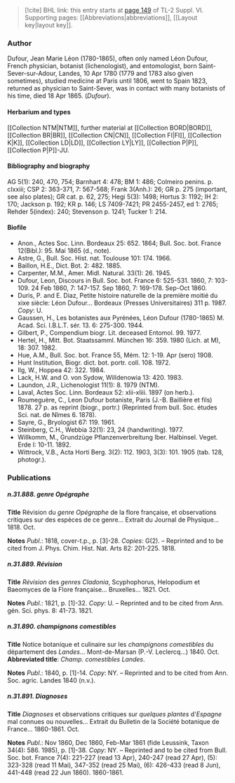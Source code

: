 > [!cite] BHL link: this entry starts at [page 149](https://www.biodiversitylibrary.org/item/103835#page/159/mode/1up) of TL-2 Suppl. VI.
> Supporting pages: [[Abbreviations|abbreviations]], [[Layout key|layout key]].

### Author

Dufour, Jean Marie Léon (1780-1865), often only named Léon Dufour, French physician, botanist (lichenologist), and entomologist, born Saint-Sever-sur-Adour, Landes, 10 Apr 1780 (1779 and 1783 also given sometimes), studied medicine at Paris until 1806, went to Spain 1823, returned as physician to Saint-Sever, was in contact with many botanists of his time, died 18 Apr 1865. (*Dufour*).

#### Herbarium and types

[[Collection NTM|NTM]], further material at [[Collection BORD|BORD]], [[Collection BR|BR]], [[Collection CN|CN]], [[Collection FI|FI]], [[Collection K|K]], [[Collection LD|LD]], [[Collection LY|LY]], [[Collection P|P]], [[Collection P|P]]-JU.

#### Bibliography and biography

AG 5(1): 240, 470, 754; Barnhart 4: 478; BM 1: 486; Colmeiro penins. p. clxxiii; CSP 2: 363-371, 7: 567-568; Frank 3(Anh.): 26; GR p. 275 (important, see also plates); GR cat. p. 62, 275; Hegi 5(3): 1498; Hortus 3: 1192; IH 2: 170; Jackson p. 192; KR p. 146; LS 7409-7421; PR 2455-2457, ed 1: 2765; Rehder 5(index): 240; Stevenson p. 1241; Tucker 1: 214.

#### Biofile

- Anon., Actes Soc. Linn. Bordeaux 25: 652. 1864; Bull. Soc. bot. France 12(Bibl.): 95. Mai 1865 (d., note).
- Astre, G., Bull. Soc. Hist. nat. Toulouse 101: 174. 1966.
- Baillon, H.E., Dict. Bot. 2: 482. 1885.
- Carpenter, M.M., Amer. Midl. Natural. 33(1): 26. 1945.
- Dufour, Leon, Discours in Bull. Soc. bot. France 6: 525-531. 1860, 7: 103-109. 24 Feb 1860, 7: 147-157. Sep 1860, 7: 169-178. Sep-Oct 1860.
- Duris, P. and E. Diaz, Petite histoire naturelle de la première moitié du xixe siècle: Léon Dufour... Bordeaux (Presses Universitaires) 311 p. 1987. *Copy*: U.
- Gaussen, H., Les botanistes aux Pyrénées, Léon Dufour (1780-1865) M. Acad. Sci. I.B.L.T. sér. 13. 6: 275-300. 1944.
- Gilbert, P., Compendium biogr. Lit. deceased Entomol. 99. 1977.
- Hertel, H., Mitt. Bot. Staatssamml. München 16: 359. 1980 (Lich. at M), 18: 307. 1982.
- Hue, A.M., Bull. Soc. bot. France 55, Mém. 12: 1-19. Apr (sero) 1908.
- Hunt Institution, Biogr. dict. bot. portr. coll. 108. 1972.
- Ilg, W., Hoppea 42: 322. 1984.
- Lack, H.W. and O. von Sydow, Willdenowia 13: 420. 1983.
- Laundon, J.R., Lichenologist 11(1): 8. 1979 (NTM).
- Laval, Actes Soc. Linn. Bordeaux 52: xlii-xliii. 1897 (on herb.).
- Roumeguère, C., Leon Dufour botaniste, Paris (J.-B. Baillière et fils) 1878. 27 p. as reprint (biogr., portr.) (Reprinted from bull. Soc. études Sci. nat. de Nîmes 6. 1878).
- Sayre, G., Bryologist 67: 119. 1961.
- Steinberg, C.H., Webbia 32(1): 23, 24 (handwriting). 1977.
- Willkomm, M., Grundzüge Pflanzenverbreitung Iber. Halbinsel. Veget. Erde I: 10-11. 1892.
- Wittrock, V.B., Acta Horti Berg. 3(2): 112. 1903, 3(3): 101. 1905 (tab. 128, photogr.).

### Publications

##### n.31.888. genre Opégraphe

**Title**
Révision du *genre Opégraphe* de la flore française, et observations critiques sur des espèces de ce genre... Extrait du Journal de Physique... 1818. Oct.

**Notes**
*Publ*.: 1818, cover-t.p., p. \[3\]-28. *Copies*: G(2). – Reprinted and to be cited from J. Phys. Chim. Hist. Nat. Arts 82: 201-225. 1818.

##### n.31.889. Révision

**Title**
*Révision* des *genres Cladonia*, Scyphophorus, Helopodium et Baeomyces de la Flore française... Bruxelles... 1821. Oct.

**Notes**
*Publ*.: 1821, p. \[1\]-32. *Copy*: U. – Reprinted and to be cited from Ann. gén. Sci. phys. 8: 41-73. 1821.

##### n.31.890. champignons comestibles

**Title**
Notice botanique et culinaire sur les *champignons comestibles* du département des *Landes*... Mont-de-Marsan (P.-V. Leclercq...) 1840. Oct.
**Abbreviated title**: *Champ. comestibles Landes*.

**Notes**
*Publ*.: 1840, p. \[1\]-14. *Copy*: NY. – Reprinted and to be cited from Ann. Soc. agric. Landes 1840 (n.v.).

##### n.31.891. Diagnoses

**Title**
*Diagnoses* et observations critiques sur *quelques plantes* d'*Espagne* mal connues ou nouvelles... Extrait du Bulletin de la Société botanique de France... 1860-1861. Oct.

**Notes**
*Publ*.: Nov 1860, Dec 1860, Feb-Mar 1861 (fide Leussink, Taxon 34(4): 586. 1985), p. \[1\]-38.
*Copy*: NY. – Reprinted and to be cited from Bull. Soc. bot. France 7(4): 221-227 (read 13 Apr), 240-247 (read 27 Apr), (5): 323-328 (read 11 Mai), 347-352 (read 25 Mai), (6): 426-433 (read 8 Jun), 441-448 (read 22 Jun 1860). 1860-1861.

